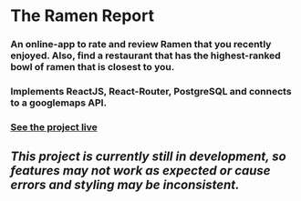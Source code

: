 
# The Ramen Report

### An online-app to rate and review Ramen that you recently enjoyed. Also, find a restaurant that has the highest-ranked bowl of ramen that is closest to you.

### Implements ReactJS, React-Router, PostgreSQL and connects to a googlemaps API.
### [See the project live](https://ramenreport.netlify.app/report)

## *This project is currently still in development, so features may not work as expected or cause errors and styling may be inconsistent.*

